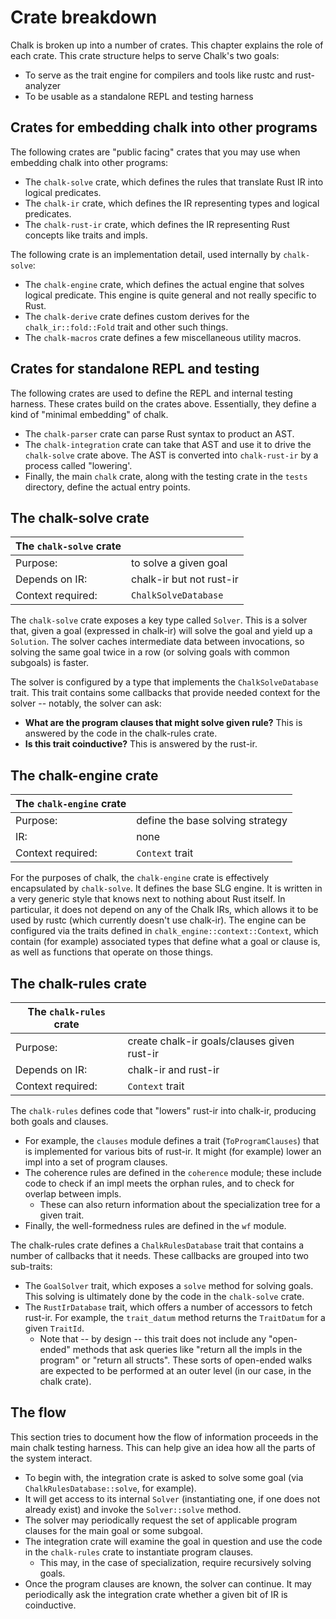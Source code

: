 # Crate breakdown

Chalk is broken up into a number of crates. This chapter explains the
role of each crate. This crate structure helps to serve Chalk's two goals:

* To serve as the trait engine for compilers and tools like rustc and rust-analyzer
* To be usable as a standalone REPL and testing harness

## Crates for embedding chalk into other programs

The following crates are "public facing" crates that you may use when embedding chalk into
other programs:

* The `chalk-solve` crate, which defines the rules that translate Rust IR into logical predicates.
* The `chalk-ir` crate, which defines the IR representing types and logical predicates.
* The `chalk-rust-ir` crate, which defines the IR representing Rust concepts like traits and impls.

The following crate is an implementation detail, used internally by `chalk-solve`:

* The `chalk-engine` crate, which defines the actual engine that solves logical predicate. This
  engine is quite general and not really specific to Rust.
* The `chalk-derive` crate defines custom derives for the `chalk_ir::fold::Fold` trait and other
  such things.
* The `chalk-macros` crate defines a few miscellaneous utility macros.

## Crates for standalone REPL and testing

The following crates are used to define the REPL and internal testing
harness. These crates build on the crates above. Essentially, they
define a kind of "minimal embedding" of chalk.

* The `chalk-parser` crate can parse Rust syntax to product an AST.
* The `chalk-integration` crate can take that AST and use it to drive
  the `chalk-solve` crate above. The AST is converted into
  `chalk-rust-ir` by a process called "lowering'.
* Finally, the main `chalk` crate, along with the testing crate in the
  `tests` directory, define the actual entry points.

## The chalk-solve crate

| The `chalk-solve` crate | |
|---|--- |
| Purpose:  | to solve a given goal |
| Depends on IR:  | chalk-ir but not rust-ir   |
| Context required:  | `ChalkSolveDatabase` |

The `chalk-solve` crate exposes a key type called `Solver`.  This is a
solver that, given a goal (expressed in chalk-ir) will solve the goal
and yield up a `Solution`. The solver caches intermediate data between
invocations, so solving the same goal twice in a row (or solving goals
with common subgoals) is faster.

The solver is configured by a type that implements the
`ChalkSolveDatabase` trait. This trait contains some callbacks that
provide needed context for the solver -- notably, the solver can ask:

- **What are the program clauses that might solve given rule?** This
  is answered by the code in the chalk-rules crate.
- **Is this trait coinductive?** This is answered by the rust-ir.


## The chalk-engine crate

| The `chalk-engine` crate  |   |
|---|--- |
| Purpose:  | define the base solving strategy |
| IR:  | none   |
| Context required:  | `Context` trait |

For the purposes of chalk, the `chalk-engine` crate is effectively
encapsulated by `chalk-solve`.  It defines the base SLG engine. It is
written in a very generic style that knows next to nothing about Rust
itself. In particular, it does not depend on any of the Chalk IRs,
which allows it to be used by rustc (which currently doesn't use
chalk-ir). The engine can be configured via the traits defined in
`chalk_engine::context::Context`, which contain (for example)
associated types that define what a goal or clause is, as well as
functions that operate on those things.

## The chalk-rules crate

| The `chalk-rules` crate  |   |
|---|--- |
| Purpose:  | create chalk-ir goals/clauses given rust-ir |
| Depends on IR:  | chalk-ir and rust-ir   |
| Context required:  | `Context` trait |

The `chalk-rules` defines code that "lowers" rust-ir into chalk-ir,
producing both goals and clauses.

- For example, the `clauses` module defines a trait
  (`ToProgramClauses`) that is implemented for various bits of
  rust-ir.  It might (for example) lower an impl into a set of program
  clauses.
- The coherence rules are defined in the `coherence` module; these
  include code to check if an impl meets the orphan rules, and to
  check for overlap between impls.
  - These can also return information about the specialization tree
    for a given trait.
- Finally, the well-formedness rules are defined in the `wf` module.

The chalk-rules crate defines a `ChalkRulesDatabase` trait that contains
a number of callbacks that it needs. These callbacks are grouped into
two sub-traits:

- The `GoalSolver` trait, which exposes a `solve` method for solving
  goals.  This solving is ultimately done by the code in the
  `chalk-solve` crate.
- The `RustIrDatabase` trait, which offers a number of accessors to
  fetch rust-ir. For example, the `trait_datum` method returns the
  `TraitDatum` for a given `TraitId`.
  - Note that -- by design -- this trait does not include any
    "open-ended" methods that ask queries like "return all the impls
    in the program" or "return all structs". These sorts of open-ended
    walks are expected to be performed at an outer level (in our case,
    in the chalk crate).

## The flow

This section tries to document how the flow of information proceeds in
the main chalk testing harness. This can help give an idea how all the
parts of the system interact.

- To begin with, the integration crate is asked to solve some goal
  (via `ChalkRulesDatabase::solve`, for example).
- It will get access to its internal `Solver` (instantiating one, if
  one does not already exist) and invoke the `Solver::solve` method.
- The solver may periodically request the set of applicable program clauses
  for the main goal or some subgoal.
- The integration crate will examine the goal in question and use the code in the `chalk-rules`
  crate to instantiate program clauses.
  - This may, in the case of specialization, require recursively solving goals.
- Once the program clauses are known, the solver can continue. It may
  periodically ask the integration crate whether a given bit of IR is
  coinductive.
